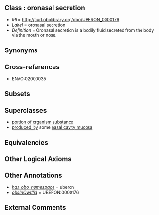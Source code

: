 
## Class : oronasal secretion

 * *IRI* = http://purl.obolibrary.org/obo/UBERON_0000176
 * *Label* = oronasal secretion
 * *Definition* = Oronasal secretion is a bodily fluid secreted from the body via the mouth or nose.

## Synonyms


## Cross-references

 * ENVO:02000035

## Subsets


## Superclasses

 * [portion of organism substance](../../UBERON/63/UBERON_0000463.md)
 * [produced_by](../../RO/01/RO_0003001.md) some [nasal cavity mucosa](../../UBERON/26/UBERON_0001826.md)

## Equivalencies


## Other Logical Axioms


## Other Annotations

 * *[has_obo_namespace](../../ce/oboInOwl#hasOBONamespace.md)* = uberon
 * *[oboInOwl#id](../../id/oboInOwl#id.md)* = UBERON:0000176

## External Comments

